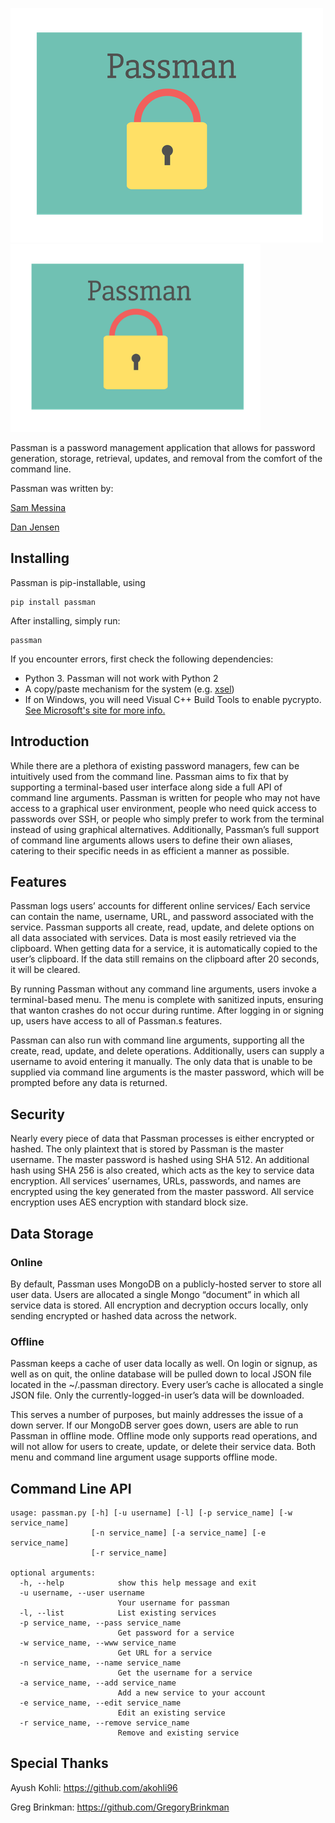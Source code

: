 ![Passman logo](passmanlogo.png)
<img src="passmanlogo.png" width="400px"/>

Passman is a password management application that allows for password generation, storage, retrieval, updates, and removal from the comfort of the command line.

Passman was written by:

[Sam Messina](https://github.com/regexpressyourself)

[Dan Jensen](https://github.com/nosnixster)

## Installing

Passman is pip-installable, using 

```
pip install passman
```

After installing, simply run:

```
passman
```

If you encounter errors, first check the following dependencies:

- Python 3. Passman will not work with Python 2
- A copy/paste mechanism for the system (e.g. [xsel](http://www.vergenet.net/~conrad/software/xsel/))
- If on Windows, you will need Visual C++ Build Tools to enable pycrypto. [See Microsoft's site for more info.](http://landinghub.visualstudio.com/visual-cpp-build-tools)


## Introduction 

While there are a plethora of existing password managers, few can be intuitively used from the command line. Passman aims to fix that by supporting a terminal-based user interface along side a full API of command line arguments. Passman is written for people who may not have access to a graphical user environment, people who need quick access to passwords over SSH, or people who simply prefer to work from the terminal instead of using graphical alternatives. Additionally, Passman’s full support of command line arguments allows users to define their own aliases, catering to their specific needs in as efficient a manner as possible.

## Features

Passman logs users’ accounts for different online services/ Each service can contain the name, username, URL, and password associated with the service. Passman supports all create, read, update, and delete options on all data associated with services.  Data is most easily retrieved via the clipboard. When getting data for a service, it is automatically copied to the user’s clipboard. If the data still remains on the clipboard after 20 seconds, it will be cleared. 

By running Passman without any command line arguments, users invoke a terminal-based menu. The menu is complete with sanitized inputs, ensuring that wanton crashes do not occur during runtime. After logging in or signing up, users have access to all of Passman.s features.

Passman can also run with command line arguments, supporting all the create, read, update, and delete operations. Additionally, users can supply a username to avoid entering it manually. The only data that is unable to be supplied via command line arguments is the master password, which will be prompted before any data is returned.

## Security

Nearly every piece of data that Passman processes is either encrypted or hashed. The only plaintext that is stored by Passman is the master username. The master password is hashed using SHA 512. An additional hash using SHA 256 is also created, which acts as the key to service data encryption.  All services’ usernames, URLs, passwords, and names are encrypted using the key generated from the master password. All service encryption uses AES encryption with standard block size.

## Data Storage

### Online

By default, Passman uses MongoDB on a publicly-hosted server to store all user data. Users are allocated a single Mongo “document” in which all service data is stored. All encryption and decryption occurs locally, only sending encrypted or hashed data across the network.

### Offline

Passman keeps a cache of user data locally as well. On login or signup, as well as on quit, the online database will be pulled down to local JSON file located in the ~/.passman directory. Every user’s cache is allocated a single JSON file. Only the currently-logged-in user’s data will be downloaded.

This serves a number of purposes, but mainly addresses the issue of a down server. If our MongoDB server goes down, users are able to run Passman in offline mode. Offline mode only supports read operations, and will not allow for users to create, update, or delete their service data. Both menu and command line argument usage supports offline mode.

## Command Line API

```
usage: passman.py [-h] [-u username] [-l] [-p service_name] [-w service_name]
                  [-n service_name] [-a service_name] [-e service_name]
                  [-r service_name]

optional arguments:
  -h, --help            show this help message and exit
  -u username, --user username
                        Your username for passman
  -l, --list            List existing services
  -p service_name, --pass service_name
                        Get password for a service
  -w service_name, --www service_name
                        Get URL for a service
  -n service_name, --name service_name
                        Get the username for a service
  -a service_name, --add service_name
                        Add a new service to your account
  -e service_name, --edit service_name
                        Edit an existing service
  -r service_name, --remove service_name
                        Remove and existing service
```

## Special Thanks

Ayush Kohli: https://github.com/akohli96

Greg Brinkman: https://github.com/GregoryBrinkman
